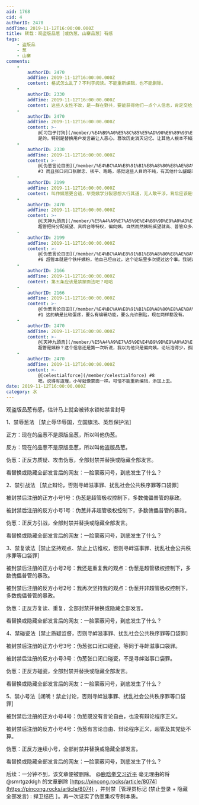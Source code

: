 ```yaml
---
aid: 1768
cid: 4
authorID: 2470
addTime: 2019-11-12T16:00:00.000Z
title: 转载：观盗版品葱［或伪葱、山寨品葱］有感
tags:
    - 盗版品
    - 葱
    - 山寨
comments:
    -
        authorID: 2470
        addTime: 2019-11-12T16:00:00.000Z
        content: 格式怎么乱了？不利于阅读。不能重新编辑，也不能删除。
    -
        authorID: 2330
        addTime: 2019-11-12T16:00:00.000Z
        content: 这些人支性不改，是一群在野共，要能获得他们一点个人信息，肯定交给土共，叫土共收拾他们
    -
        authorID: 2470
        addTime: 2019-11-12T16:00:00.000Z
        content: >-
            @[习包子打狗](/member/%E4%B9%A0%E5%8C%85%E5%AD%90%E6%89%93%E7%8B%97) #2
            是的。特别是替换用户发言最让人恶心。篡改历史消灭记忆。让其他人根本不知道发生了什么。墙内豆瓣、知乎、新浪微博都没这么恶心，顶多是提醒敏感词、重新编辑、隐藏私人可见，即使删除，也会发送原文到电子信箱保存，而不会篡改用户发言内容。只有伪葱让我大开眼界，极其下作毫无底线。
    -
        authorID: 2330
        addTime: 2019-11-12T16:00:00.000Z
        content: >-
            @[伪葱言论目田](/member/%E4%BC%AA%E8%91%B1%E8%A8%80%E8%AE%BA%E7%9B%AE%E7%94%B0)
            #3 而且张口闭口张献忠、核平、跑路，感觉这些人目的不纯，有其他什么龌龊动机。
    -
        authorID: 2199
        addTime: 2019-11-12T16:00:00.000Z
        content: 叫作姨葱更合适，毕竟姨学分裂思想大行其道，无人敢干涉。背后应该是被注入他们的资金了。
    -
        authorID: 2470
        addTime: 2019-11-12T16:00:00.000Z
        content: >-
            @[天神九頭鳥](/member/%E5%A4%A9%E7%A5%9E%E4%B9%9D%E9%A0%AD%E9%B3%A5) #5
            超管把持分配威望、真后台等特权，偏向姨。自然而然姨粉威望就高、普管众多。姨思想、姨语录、姨黑话满屏幕乱飞。注入资金这个存疑，伪葱现在不是在互联网敲碗讨饭吗？
    -
        authorID: 2199
        addTime: 2019-11-12T16:00:00.000Z
        content: >-
            @[伪葱言论目田](/member/%E4%BC%AA%E8%91%B1%E8%A8%80%E8%AE%BA%E7%9B%AE%E7%94%B0)
            #6 超管本就是个铁杆姨粉，他自己坦白过。这个论坛里多次提过这个事。我说这些属于复读了。
    -
        authorID: 2166
        addTime: 2019-11-12T16:00:00.000Z
        content: 第五条应该是禁蒙面法吧？哈哈
    -
        authorID: 2166
        addTime: 2019-11-12T16:00:00.000Z
        content: >-
            @[伪葱言论目田](/member/%E4%BC%AA%E8%91%B1%E8%A8%80%E8%AE%BA%E7%9B%AE%E7%94%B0)
            #1 这的确是比较蛋疼，要么有编辑功能，要么允许删贴，现在两样都没有。
    -
        authorID: 2470
        addTime: 2019-11-12T16:00:00.000Z
        content: >-
            @[天神九頭鳥](/member/%E5%A4%A9%E7%A5%9E%E4%B9%9D%E9%A0%AD%E9%B3%A5) #7
            超管是姨粉？这个信息还是第一次听说，我以为他只是偏向姨。论坛泡得少，孤陋寡闻，抱歉了。复读没什么，这是你的言论自由。你不复读，我还不知道超管是姨粉。
    -
        authorID: 2470
        addTime: 2019-11-12T16:00:00.000Z
        content: >-
            @[celestialforce](/member/celestialforce) #8
            嗯。说得有道理，小号就像蒙面一样。可惜不能重新编辑，添加上去。
date: 2019-11-12T16:00:00.000Z
category: 水
---
```


观盗版品葱有感，估计马上就会被转水锁帖禁言封号

1、禁辱葱法 ［禁止辱华辱国，立国旗法、英烈保护法］

正方：现在的品葱不是原版品葱，所以叫他伪葱。

反方：现在的品葱不是原版品葱，所以叫他盗版品葱。

伪葱：正反方质疑、攻击伪葱，全部封禁并替换或隐藏全部发言。

看替换或隐藏全部发言后的网友：一脸蒙蔽问号，到底发生了什么？

2、禁引战法 ［禁止辩论，否则寻衅滋事罪、扰乱社会公共秩序罪等口袋罪］

被封禁后注册的正方小号1号：伪葱是超管极权控制下，多数傀儡普管的暴政。

被封禁后注册的反方小号1号：伪葱并非超管极权控制下，多数傀儡普管的暴政。

伪葱：正反方引战，全部封禁并替换或隐藏全部发言。

看替换或隐藏全部发言后的网友：一脸蒙蔽问号，到底发生了什么？

3、禁复读法［禁止坚持观点、禁止上访维权，否则寻衅滋事罪、扰乱社会公共秩序罪等口袋罪］

被封禁后注册的正方小号2号：我还是重复我的观点：伪葱是超管极权控制下，多数傀儡普管的暴政。

被封禁后注册的反方小号2号：我再次坚持我的观点：伪葱并非超管极权控制下，多数傀儡普管的暴政。

伪葱：正反方复读、重复，全部封禁并替换或隐藏全部发言。

看替换或隐藏全部发言后的网友：一脸蒙蔽问号，到底发生了什么？

4、禁碰瓷法［禁止质疑监督，否则寻衅滋事罪、扰乱社会公共秩序罪等口袋罪］

被封禁后注册的正方小号3号：伪葱张口闭口碰瓷，等同于寻衅滋事口袋罪。

被封禁后注册的反方小号3号：伪葱张口闭口碰瓷，不是寻衅滋事口袋罪。

伪葱：正反方碰瓷，全部封禁并替换或隐藏全部发言。

看替换或隐藏全部发言后的网友：一脸蒙蔽问号，到底发生了什么？

5、禁小号法［闭嘴！禁止讨论，否则寻衅滋事罪、扰乱社会公共秩序罪等口袋罪］

被封禁后注册的正方小号4号：伪葱既没有言论自由，也没有辩论程序正义。

被封禁后注册的反方小号4号：伪葱有言论自由、辩论程序正义，超管及其党徒不算。

伪葱：正反方连续小号，全部封禁并替换或隐藏全部发言。

看替换或隐藏全部发言后的网友：一脸蒙蔽问号，到底发生了什么？

后续：一分钟不到，该文章便被删除。 @[鹿晗拳交习近平](/member/%E9%B9%BF%E6%99%97%E6%8B%B3%E4%BA%A4%E4%B9%A0%E8%BF%91%E5%B9%B3) 毫无理由的将@smrtgzddgh 的文章删除 [https://pincong.rocks/article/8074](https://pincong.rocks/article/8074) ，并封禁［管理员标记 (禁止登录 + 隐藏全部发言) : 捍卫结巴 ］。再一次证实了伪葱集权专制本质。

